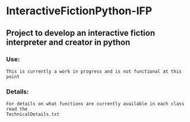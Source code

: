 # InteractiveFictionPython-IFP
## Project to develop an interactive fiction interpreter and creator in python

### Use:
    This is currently a work in progress and is not functional at this point
### Details:
    For details on what functions are currently available in each class read the
    TechnicalDetails.txt
